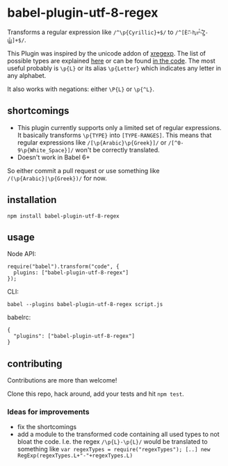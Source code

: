 # babel-plugin-utf-8-regex

Transforms a regular expression like `/^\p{Cyrillic}+$/` to `/^[Ѐ-҄҇-ԧᴫᵸⷠ-ⷿꙀ-ꚗꚟ]+$/`.

This Plugin was inspired by the unicode addon of [xregexp](http://xregexp.com/). The list of possible types are explained [here](http://www.regular-expressions.info/unicode.html) or can be found [in the code](/src/transformer.js). The most useful probably is `\p{L}` or its alias `\p{Letter}` which indicates any letter in any alphabet.

It also works with negations: either `\P{L}` or `\p{^L}`.

## shortcomings

* This plugin currently supports only a limited set of regular expressions. It basically transforms `\p{TYPE}` into `[TYPE-RANGES]`. This means that regular expressions like `/[\p{Arabic}\p{Greek}]/` or `/[^0-9\p{White_Space}]/` won't be correctly translated.
* Doesn't work in Babel 6+

So either commit a pull request or use something like `/(\p{Arabic}|\p{Greek})/` for now.

## installation

```
npm install babel-plugin-utf-8-regex
```

## usage

Node API:

```
require("babel").transform("code", {
  plugins: ["babel-plugin-utf-8-regex"]
});
```

CLI:

```
babel --plugins babel-plugin-utf-8-regex script.js
```

babelrc:
```
{
  "plugins": ["babel-plugin-utf-8-regex"]
}
```

## contributing

Contributions are more than welcome!

Clone this repo, hack around, add your tests and hit `npm test`.


### Ideas for improvements

* fix the shortcomings
* add a module to the transformed code containing all used types to not bloat the code. I.e. the regex `/\p{L}-\p{L}/` would be translated to something like `var regexTypes = require("regexTypes"); [..] new RegExp(regexTypes.L+"-"+regexTypes.L)`
